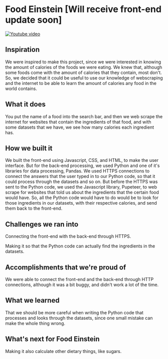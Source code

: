 ﻿# Food Einstein [Will receive front-end update soon]
 [![Youtube video](https://img.youtube.com/vi/lwidygEgF_g/0.jpg)](https://www.youtube.com/watch?v=lwidygEgF_g)
 ## Inspiration

We were inspired to make this project, since we were interested in knowing the amount of calories of the foods we were eating. We knew that, although some foods come with the amount of calories that they contain, most don't. So, we decided that it could be useful to use our knowledge of webscraping and the internet to be able to learn the amount of calories any food in the world contains.

## What it does

You put the name of a food into the search bar, and then we web scrape the internet for websites that contain the ingredients of that food, and with some datasets that we have, we see how many calories each ingredient has.

## How we built it

We built the front-end using Javascript, CSS, and HTML, to make the user interface. But for the back-end processing, we used Python and one of it's libraries for data processing, Pandas. We used HTTPS connections to connect the answers that the user typed in to our Python code, so that it could process through the datasets and so on. But before the HTTPS was sent to the Python code, we used the Javascript library, Pupeteer, to web scrape for websites that told us about the ingredients that the certain food would have. So, all the Python code would have to do would be to look for those ingredients in our datasets, with their respective calories, and send them back to the front-end.

## Challenges we ran into

Connecting the front-end with the back-end through HTTPS. 

Making it so that the Python code can actually find the ingredients in the datasets.

## Accomplishments that we're proud of

We were able to connect the front-end and the back-end through HTTP connections, although it was a bit buggy, and didn't work a lot of the time.

## What we learned

That we should be more careful when writing the Python code that processes and looks through the datasets, since one small mistake can make the whole thing wrong.

## What's next for Food Einstein

Making it also calculate other dietary things, like sugars.

